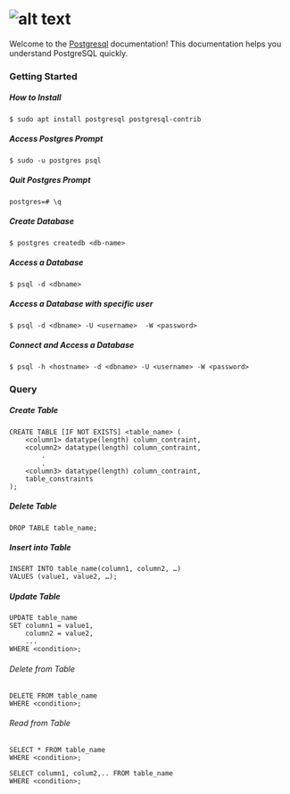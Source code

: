 # ![alt text](https://www.aalpha.net/wp-content/uploads/2019/05/postgre-database-development-india.png)
Welcome to the [Postgresql](https://www.postgresql.org/) documentation! This documentation helps you understand PostgreSQL quickly.

### Getting Started
##### How to Install
    $ sudo apt install postgresql postgresql-contrib

##### Access Postgres Prompt
    $ sudo -u postgres psql

##### Quit Postgres Prompt
    postgres=# \q

##### Create Database
    $ postgres createdb <db-name>

##### Access a Database
    $ psql -d <dbname>

##### Access a Database with specific user
    $ psql -d <dbname> -U <username>  -W <password>

##### Connect and Access a Database
    $ psql -h <hostname> -d <dbname> -U <username> -W <password>

### Query
##### Create Table
    CREATE TABLE [IF NOT EXISTS] <table_name> (
        <column1> datatype(length) column_contraint,
        <column2> datatype(length) column_contraint,
            .
            .
        <column3> datatype(length) column_contraint,
        table_constraints
    );

##### Delete Table
    DROP TABLE table_name;

##### Insert into Table
    INSERT INTO table_name(column1, column2, …)
    VALUES (value1, value2, …);

##### Update Table 
    UPDATE table_name
    SET column1 = value1,
        column2 = value2,
        ...
    WHERE <condition>;

###### Delete from Table
    DELETE FROM table_name 
    WHERE <condition>; 

###### Read from Table
    SELECT * FROM table_name
    WHERE <condition>;

    SELECT column1, colum2,.. FROM table_name
    WHERE <condition>;

